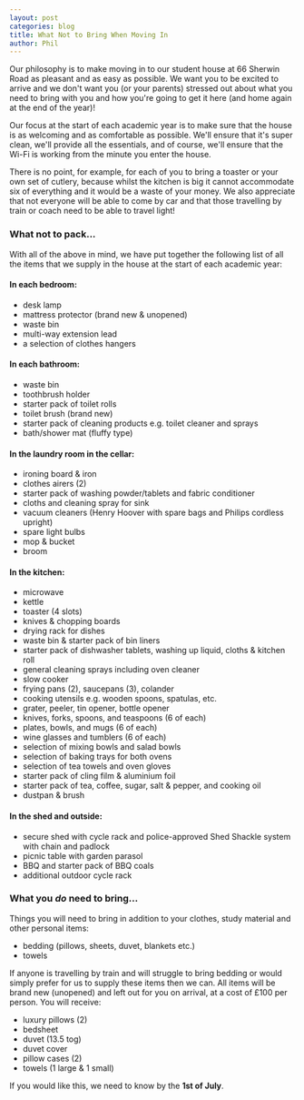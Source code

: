 ```yaml
---
layout: post
categories: blog
title: What Not to Bring When Moving In
author: Phil
---
```

Our philosophy is to make moving in to our student house at 66 Sherwin Road as pleasant and as easy as possible. We want you to be excited to arrive and we don't want you (or your parents) stressed out about what you need to bring with you and how you're going to get it here (and home again at the end of the year)!

Our focus at the start of each academic year is to make sure that the house is as welcoming and as comfortable as possible. We'll ensure that it's super clean, we'll provide all the essentials, and of course, we'll ensure that the Wi-Fi is working from the minute you enter the house.

There is no point, for example, for each of you to bring a toaster or your own set of cutlery, because whilst the kitchen is big it cannot accommodate six of everything and it would be a waste of your money. We also appreciate that not everyone will be able to come by car and that those travelling by train or coach need to be able to travel light!

### What not to pack...

With all of the above in mind, we have put together the following list of all the items that we supply in the house at the start of each academic year:

#### In each bedroom:
- desk lamp
- mattress protector (brand new & unopened)
- waste bin
- multi-way extension lead
- a selection of clothes hangers

#### In each bathroom:
- waste bin
- toothbrush holder
- starter pack of toilet rolls
- toilet brush (brand new)
- starter pack of cleaning products e.g. toilet cleaner and sprays
- bath/shower mat (fluffy type)

#### In the laundry room in the cellar:
- ironing board & iron
- clothes airers (2)
- starter pack of washing powder/tablets and fabric conditioner
- cloths and cleaning spray for sink
- vacuum cleaners (Henry Hoover with spare bags and Philips cordless upright)
- spare light bulbs
- mop & bucket
- broom

#### In the kitchen:
- microwave
- kettle
- toaster (4 slots)
- knives & chopping boards
- drying rack for dishes
- waste bin & starter pack of bin liners
- starter pack of dishwasher tablets, washing up liquid, cloths & kitchen roll
- general cleaning sprays including oven cleaner
- slow cooker
- frying pans (2), saucepans (3), colander
- cooking utensils e.g. wooden spoons, spatulas, etc.
- grater, peeler, tin opener, bottle opener
- knives, forks, spoons, and teaspoons (6 of each)
- plates, bowls, and mugs (6 of each)
- wine glasses and tumblers (6 of each)
- selection of mixing bowls and salad bowls
- selection of baking trays for both ovens
- selection of tea towels and oven gloves
- starter pack of cling film & aluminium foil
- starter pack of tea, coffee, sugar, salt & pepper, and cooking oil
- dustpan & brush

#### In the shed and outside:
- secure shed with cycle rack and police-approved Shed Shackle system with chain and padlock
- picnic table with garden parasol
- BBQ and starter pack of BBQ coals
- additional outdoor cycle rack

### What you _do_ need to bring...

Things you will need to bring in addition to your clothes, study material and other personal items:
- bedding (pillows, sheets, duvet, blankets etc.)
- towels

If anyone is travelling by train and will struggle to bring bedding or would simply prefer for us to supply these items then we can. All items will be brand new (unopened) and left out for you on arrival, at a cost of £100 per person. You will receive:
- luxury pillows (2)
- bedsheet
- duvet (13.5 tog)
- duvet cover
- pillow cases (2)
- towels (1 large & 1 small)

If you would like this, we need to know by the **1st of July**.